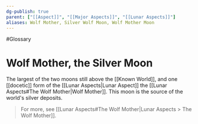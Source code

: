```yaml
---
dg-publish: true
parent: ["[[Aspect]]", "[[Major Aspects]]", "[[Lunar Aspects]]"]
aliases: Wolf Mother, Silver Wolf Moon, Wolf Mother Moon
---
```

#Glossary 
# Wolf Mother, the Silver Moon

The largest of the two moons still above the [[Known World]], and one [[docetic]] form of the [[Lunar Aspects|Lunar Aspect]] the [[Lunar Aspects#The Wolf Mother|Wolf Mother]]. This moon is the source of the world's silver deposits.

> For more, see [[Lunar Aspects#The Wolf Mother|Lunar Aspects > The Wolf Mother]].